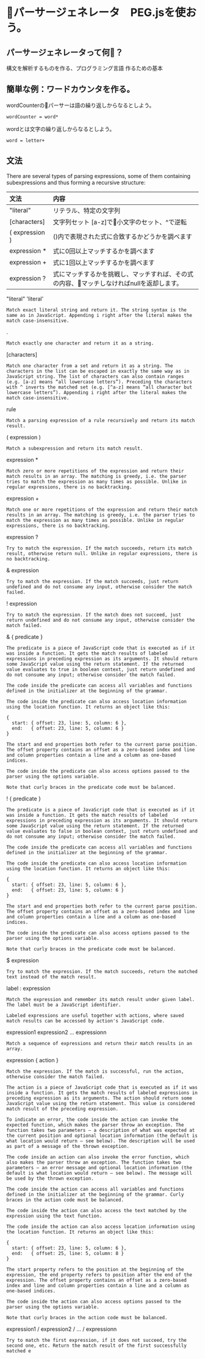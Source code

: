 # パーサージェネレータ　PEG.jsを使おう。

## パーサージェネレータって何？

構文を解析するものを作る、プログラミング言語
作るための基本

## 簡単な例：ワードカウンタを作る。

wordCounterのパーサーは語の繰り返しからなるとしよう。

```
wordCounter = word*

```

wordとは文字の繰り返しからなるとしよう。

```
word = letter+

```




## 文法

There are several types of parsing expressions, some of them containing subexpressions and thus forming a recursive structure:


|文法|内容|
|:--|:--|
|"literal"|リテラル、特定の文字列|
|[characters]|文字列セット [a-z]で小文字のセット、^で逆転|
|( expression )|()内で表現された式に合致するかどうかを調べます |
|expression *|式に0回以上マッチするかを調べます |
|expression +|式に1回以上マッチするかを調べます|
|expression ?|式にマッチするかを挑戦し、マッチすれば、その式の内容、マッチしなければnullを返却します。|






"literal"
'literal'

    Match exact literal string and return it. The string syntax is the same as in JavaScript. Appending i right after the literal makes the match case-insensitive.
.

    Match exactly one character and return it as a string.
[characters]

    Match one character from a set and return it as a string. The characters in the list can be escaped in exactly the same way as in JavaScript string. The list of characters can also contain ranges (e.g. [a-z] means “all lowercase letters”). Preceding the characters with ^ inverts the matched set (e.g. [^a-z] means “all character but lowercase letters”). Appending i right after the literal makes the match case-insensitive.
rule

    Match a parsing expression of a rule recursively and return its match result.
( expression )

    Match a subexpression and return its match result.
expression *

    Match zero or more repetitions of the expression and return their match results in an array. The matching is greedy, i.e. the parser tries to match the expression as many times as possible. Unlike in regular expressions, there is no backtracking.
expression +

    Match one or more repetitions of the expression and return their match results in an array. The matching is greedy, i.e. the parser tries to match the expression as many times as possible. Unlike in regular expressions, there is no backtracking.
expression ?

    Try to match the expression. If the match succeeds, return its match result, otherwise return null. Unlike in regular expressions, there is no backtracking.
    
& expression

    Try to match the expression. If the match succeeds, just return undefined and do not consume any input, otherwise consider the match failed.
! expression

    Try to match the expression. If the match does not succeed, just return undefined and do not consume any input, otherwise consider the match failed.
& { predicate }

    The predicate is a piece of JavaScript code that is executed as if it was inside a function. It gets the match results of labeled expressions in preceding expression as its arguments. It should return some JavaScript value using the return statement. If the returned value evaluates to true in boolean context, just return undefined and do not consume any input; otherwise consider the match failed.

    The code inside the predicate can access all variables and functions defined in the initializer at the beginning of the grammar.

    The code inside the predicate can also access location information using the location function. It returns an object like this:

    {
      start: { offset: 23, line: 5, column: 6 },
      end:   { offset: 23, line: 5, column: 6 }
    }

    The start and end properties both refer to the current parse position. The offset property contains an offset as a zero-based index and line and column properties contain a line and a column as one-based indices.

    The code inside the predicate can also access options passed to the parser using the options variable.

    Note that curly braces in the predicate code must be balanced.
! { predicate }

    The predicate is a piece of JavaScript code that is executed as if it was inside a function. It gets the match results of labeled expressions in preceding expression as its arguments. It should return some JavaScript value using the return statement. If the returned value evaluates to false in boolean context, just return undefined and do not consume any input; otherwise consider the match failed.

    The code inside the predicate can access all variables and functions defined in the initializer at the beginning of the grammar.

    The code inside the predicate can also access location information using the location function. It returns an object like this:

    {
      start: { offset: 23, line: 5, column: 6 },
      end:   { offset: 23, line: 5, column: 6 }
    }

    The start and end properties both refer to the current parse position. The offset property contains an offset as a zero-based index and line and column properties contain a line and a column as one-based indices.

    The code inside the predicate can also access options passed to the parser using the options variable.

    Note that curly braces in the predicate code must be balanced.
$ expression

    Try to match the expression. If the match succeeds, return the matched text instead of the match result.
label : expression

    Match the expression and remember its match result under given label. The label must be a JavaScript identifier.

    Labeled expressions are useful together with actions, where saved match results can be accessed by action's JavaScript code.
expression1 expression2 ... expressionn

    Match a sequence of expressions and return their match results in an array.
expression { action }

    Match the expression. If the match is successful, run the action, otherwise consider the match failed.

    The action is a piece of JavaScript code that is executed as if it was inside a function. It gets the match results of labeled expressions in preceding expression as its arguments. The action should return some JavaScript value using the return statement. This value is considered match result of the preceding expression.

    To indicate an error, the code inside the action can invoke the expected function, which makes the parser throw an exception. The function takes two parameters — a description of what was expected at the current position and optional location information (the default is what location would return — see below). The description will be used as part of a message of the thrown exception.

    The code inside an action can also invoke the error function, which also makes the parser throw an exception. The function takes two parameters — an error message and optional location information (the default is what location would return — see below). The message will be used by the thrown exception.

    The code inside the action can access all variables and functions defined in the initializer at the beginning of the grammar. Curly braces in the action code must be balanced.

    The code inside the action can also access the text matched by the expression using the text function.

    The code inside the action can also access location information using the location function. It returns an object like this:

    {
      start: { offset: 23, line: 5, column: 6 },
      end:   { offset: 25, line: 5, column: 8 }
    }

    The start property refers to the position at the beginning of the expression, the end property refers to position after the end of the expression. The offset property contains an offset as a zero-based index and line and column properties contain a line and a column as one-based indices.

    The code inside the action can also access options passed to the parser using the options variable.

    Note that curly braces in the action code must be balanced.
expression1 / expression2 / ... / expressionn

    Try to match the first expression, if it does not succeed, try the second one, etc. Return the match result of the first successfully matched e